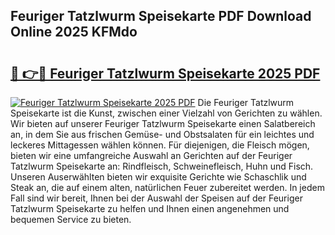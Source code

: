 ## Feuriger Tatzlwurm Speisekarte PDF Download Online 2025 KFMdo

# <h2><a href="http://gcbctqc.nevu.top/?p=Feuriger+Tatzlwurm+Speisekarte">🔗 👉🔴 Feuriger Tatzlwurm Speisekarte 2025 PDF</a></h2>

[![Feuriger Tatzlwurm Speisekarte 2025 PDF](https://i.imgur.com/dBaPXMq.png)](http://gcbctqc.nevu.top/?p=Feuriger+Tatzlwurm+Speisekarte)
Die Feuriger Tatzlwurm Speisekarte ist die Kunst, zwischen einer Vielzahl von Gerichten zu wählen. Wir bieten auf unserer Feuriger Tatzlwurm Speisekarte einen Salatbereich an, in dem Sie aus frischen Gemüse- und Obstsalaten für ein leichtes und leckeres Mittagessen wählen können. Für diejenigen, die Fleisch mögen, bieten wir eine umfangreiche Auswahl an Gerichten auf der Feuriger Tatzlwurm Speisekarte an: Rindfleisch, Schweinefleisch, Huhn und Fisch. Unseren Auserwählten bieten wir exquisite Gerichte wie Schaschlik und Steak an, die auf einem alten, natürlichen Feuer zubereitet werden. In jedem Fall sind wir bereit, Ihnen bei der Auswahl der Speisen auf der Feuriger Tatzlwurm Speisekarte zu helfen und Ihnen einen angenehmen und bequemen Service zu bieten.
